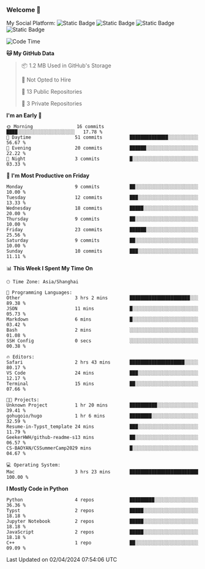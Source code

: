 ### Welcome 👋

<!--
**CheneyNine/CheneyNine** is a ✨ _special_ ✨ repository because its `README.md` (this file) appears on your GitHub profile.

Here are some ideas to get you started:

- 🔭 I’m currently working on ...
- 🌱 I’m currently learning ...
- 👯 I’m looking to collaborate on ...
- 🤔 I’m looking for help with ...
- 💬 Ask me about ...
- 📫 How to reach me: ...
- 😄 Pronouns: ...
- ⚡ Fun fact: ...
-->

My Social Platform:
![Static Badge](https://img.shields.io/badge/_-CheneyNine-blue?style=flat&logo=Github&logoColor=black&cacheSeconds=https%3A%2F%2Fgithub.com%2FCheneyNine)
![Static Badge](https://img.shields.io/badge/_-cheneynine.top-blue?style=flat&logo=googlehome&logoColor=white&link=https%3A%2F%2Fwww.cheneynine.top)
![Static Badge](https://img.shields.io/badge/_-CQU__Cheney-green?style=flat&logo=wechat&logoColor=white&link=https%3A%2F%2Fwww.linkedin.com%2Fin%2Fyinan-chen-9b09202b9%2F)
![Static Badge](https://img.shields.io/badge/_-Cheney-blue?style=flat&logo=linkedin&logoColor=white&link=https%3A%2F%2Fwww.linkedin.com%2Fin%2Fyinan-chen-9b09202b9%2F)


<!--START_SECTION:waka-->
![Code Time](http://img.shields.io/badge/Code%20Time-4%20hrs%2010%20mins-blue)


**🐱 My GitHub Data** 

> 📦 1.2 MB Used in GitHub's Storage 
 > 
> 🚫 Not Opted to Hire
 > 
> 📜 13 Public Repositories 
 > 
> 🔑 3 Private Repositories 
 > 
**I'm an Early 🐤** 

```text
🌞 Morning                16 commits          ████░░░░░░░░░░░░░░░░░░░░░   17.78 % 
🌆 Daytime                51 commits          ██████████████░░░░░░░░░░░   56.67 % 
🌃 Evening                20 commits          ██████░░░░░░░░░░░░░░░░░░░   22.22 % 
🌙 Night                  3 commits           █░░░░░░░░░░░░░░░░░░░░░░░░   03.33 % 
```
📅 **I'm Most Productive on Friday** 

```text
Monday                   9 commits           ██░░░░░░░░░░░░░░░░░░░░░░░   10.00 % 
Tuesday                  12 commits          ███░░░░░░░░░░░░░░░░░░░░░░   13.33 % 
Wednesday                18 commits          █████░░░░░░░░░░░░░░░░░░░░   20.00 % 
Thursday                 9 commits           ██░░░░░░░░░░░░░░░░░░░░░░░   10.00 % 
Friday                   23 commits          ██████░░░░░░░░░░░░░░░░░░░   25.56 % 
Saturday                 9 commits           ██░░░░░░░░░░░░░░░░░░░░░░░   10.00 % 
Sunday                   10 commits          ███░░░░░░░░░░░░░░░░░░░░░░   11.11 % 
```


📊 **This Week I Spent My Time On** 

```text
🕑︎ Time Zone: Asia/Shanghai

💬 Programming Languages: 
Other                    3 hrs 2 mins        ██████████████████████░░░   89.38 % 
JSON                     11 mins             █░░░░░░░░░░░░░░░░░░░░░░░░   05.73 % 
Markdown                 6 mins              █░░░░░░░░░░░░░░░░░░░░░░░░   03.42 % 
Bash                     2 mins              ░░░░░░░░░░░░░░░░░░░░░░░░░   01.08 % 
SSH Config               0 secs              ░░░░░░░░░░░░░░░░░░░░░░░░░   00.38 % 

🔥 Editors: 
Safari                   2 hrs 43 mins       ████████████████████░░░░░   80.17 % 
VS Code                  24 mins             ███░░░░░░░░░░░░░░░░░░░░░░   12.17 % 
Terminal                 15 mins             ██░░░░░░░░░░░░░░░░░░░░░░░   07.66 % 

🐱‍💻 Projects: 
Unknown Project          1 hr 20 mins        ██████████░░░░░░░░░░░░░░░   39.41 % 
gohugoio/hugo            1 hr 6 mins         ████████░░░░░░░░░░░░░░░░░   32.59 % 
Resume-in-Typst_template 24 mins             ███░░░░░░░░░░░░░░░░░░░░░░   11.79 % 
GeekerHWH/github-readme-s13 mins             ██░░░░░░░░░░░░░░░░░░░░░░░   06.57 % 
CS-BAOYAN/CSSummerCamp2029 mins              █░░░░░░░░░░░░░░░░░░░░░░░░   04.67 % 

💻 Operating System: 
Mac                      3 hrs 23 mins       █████████████████████████   100.00 % 
```

**I Mostly Code in Python** 

```text
Python                   4 repos             █████████░░░░░░░░░░░░░░░░   36.36 % 
Typst                    2 repos             █████░░░░░░░░░░░░░░░░░░░░   18.18 % 
Jupyter Notebook         2 repos             █████░░░░░░░░░░░░░░░░░░░░   18.18 % 
JavaScript               2 repos             █████░░░░░░░░░░░░░░░░░░░░   18.18 % 
C++                      1 repo              ██░░░░░░░░░░░░░░░░░░░░░░░   09.09 % 
```




 Last Updated on 02/04/2024 07:54:06 UTC
<!--END_SECTION:waka-->


